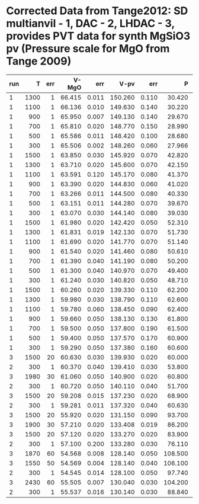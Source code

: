 # Corrected Data from Tange2012: SD multianvil - 1, DAC - 2, LHDAC - 3, provides PVT data for synth MgSiO3 pv (Pressure scale for MgO from Tange 2009)
run| T| err|   V-MgO| err| V-pv| err|  P|err
---|--:|--:|--:|--:|--:|--:|--:|--:
1|   1300|  1| 66.415| 0.011|   150.260| 0.110|  30.420| 0.040
1|   1100|  1| 66.136| 0.010|   149.630| 0.140|  30.220| 0.040
1|    900|  1| 65.950| 0.007|   149.130| 0.140|  29.670| 0.030
1|    700|  1| 65.810| 0.020|   148.770| 0.150|  28.990| 0.100
1|    500|  1| 65.586| 0.011|   148.420| 0.100|  28.680| 0.050
1|    300|  1| 65.506| 0.002|   148.260| 0.060|  27.966| 0.008 
1|   1500|  1| 63.850| 0.030|   145.920| 0.070|  42.820| 0.150
1|   1300|  1| 63.710| 0.020|   145.600| 0.070|  42.150| 0.110
1|   1100|  1| 63.591| 0.120|   145.170| 0.080|  41.370| 0.060
1|    900|  1| 63.390| 0.020|   144.830| 0.060|  41.020| 0.100
1|    700|  1| 63.266| 0.011|   144.500| 0.080|  40.330| 0.050
1|    500|  1| 63.151| 0.011|   144.280| 0.070|  39.670| 0.060
1|    300|  1| 63.070| 0.030|   144.140| 0.080|  39.030| 0.130
1|   1500|  1| 61.980| 0.020|   142.420| 0.050|  52.310| 0.110
1|   1300|  1| 61.831| 0.019|   142.130| 0.070|  51.730| 0.110
1|   1100|  1| 61.690| 0.020|   141.770| 0.070|  51.140| 0.130
1|    900|  1| 61.540| 0.020|   141.460| 0.080|  50.610| 0.130
1|    700|  1| 61.390| 0.040|   141.190| 0.080|  50.200| 0.200
1|    500|  1| 61.300| 0.040|   140.970| 0.070|  49.400| 0.200
1|    300|  1| 61.240| 0.030|   140.820| 0.050|  48.710| 0.150
1|   1500|  1| 60.260| 0.020|   139.330| 0.110|  62.200| 0.130
1|   1300|  1| 59.980| 0.030|   138.790| 0.110|  62.600| 0.200
1|   1100|  1| 59.780| 0.060|   138.450| 0.090|  62.400| 0.400
1|    900|  1| 59.660| 0.050|   138.130| 0.130|  61.800| 0.300
1|    700|  1| 59.500| 0.050|   137.800| 0.190|  61.500| 0.300
1|    500|  1| 59.400| 0.050|   137.570| 0.170|  60.900| 0.400
1|    300|  1| 59.290| 0.050|   137.380| 0.160|  60.600| 0.400
3|   1500| 20| 60.630| 0.030|   139.930| 0.020|  60.000| 0.300
2|    300|  1| 60.370| 0.040|   139.410| 0.030|  53.800| 0.200
3|   1980| 30| 61.060| 0.050|   140.900| 0.020|  60.800| 0.500
2|    300|  1| 60.720| 0.050|   140.110| 0.040|  51.700| 0.300
3|   1500| 20| 59.208| 0.015|   137.230| 0.020|  68.900| 0.200
2|    300|  1| 59.281| 0.011|   137.320| 0.040|  60.630| 0.080
3|   1500| 20| 55.920| 0.020|   131.150| 0.090|  93.700| 0.300
3|   1900| 30| 57.210| 0.020|   133.408| 0.019|  86.200| 0.400
3|   1500| 20| 57.120| 0.020|   133.270| 0.020|  83.900| 0.300
2|    300|  1| 57.100| 0.200|   133.280| 0.030|  76.110| 0.140
3|   1870| 60| 54.568| 0.008|   128.140| 0.050| 108.500| 0.500
3|   1550| 50| 54.569| 0.004|   128.140| 0.040| 106.100| 0.400
2|    300|  1| 54.545| 0.014|   128.100| 0.050|  97.740| 0.130
3|   2430| 60| 55.505| 0.007|   130.040| 0.030| 104.200| 0.500
2|    300|  1| 55.537| 0.016|   130.140| 0.030|  88.840| 0.140
